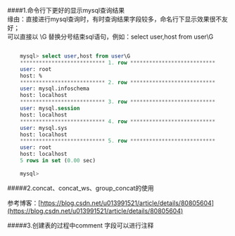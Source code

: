 ####1.命令行下更好的显示mysql查询结果  
	缘由：直接进行mysql查询时，有时查询结果字段较多，命名行下显示效果很不友好；   
		 可以直接以 \G 替换分号结束sql语句，例如：select user,host from user\G
```sql  

	mysql> select user,host from user\G
	*************************** 1. row ***************************
	user: root
	host: %
	*************************** 2. row ***************************
	user: mysql.infoschema
	host: localhost
	*************************** 3. row ***************************
	user: mysql.session
	host: localhost
	*************************** 4. row ***************************
	user: mysql.sys
	host: localhost
	*************************** 5. row ***************************
	user: root
	host: localhost
	5 rows in set (0.00 sec)
	
	mysql>
```

#####2.concat、concat_ws、group_concat的使用    

参考博客：[https://blog.csdn.net/u013991521/article/details/80805604](https://blog.csdn.net/u013991521/article/details/80805604)   

#####3.创建表的过程中comment 字段可以进行注释